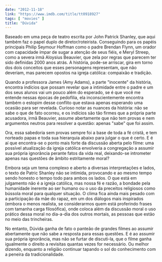 ```yaml
---
date: "2012-11-18"
link: "https://www.imdb.com/title/tt0918927"
tags: [ "movies" ]
title: "Dúvida"
---
```

Baseado em uma peça de teatro escrita por John Patrick Shanley, que aqui também faz o papel duplo de diretor/roteirista. Conseguindo para os papéis principais Philip Seymour Hoffman como o padre Brendan Flynn, um orador com capacidade ímpar de sugar a atenção de seus fiéis, e Meryl Streep, como a severa irmã Aloysius Beauvier, que zela por regras que parecem ter sido definidas 2000 anos atrás. A história, pode-se arriscar, gira em torno dos dois conceitos que esses personagens representam, que não deveriam, mas parecem opostos na igreja católica: compaixão e tradição.

Quando a professora James (Amy Adams), a parte "inocente" da história, encontra indícios que possam revelar que a intimidade entre o padre e um dos seus alunos vai um pouco além do esperado, se é que você me entende nessas épocas de pedofilia, ela inconscientemente encontra também o estopim desse conflito que estava apenas esperando uma ocasião para ser revelada. Curioso notar as nuances da história: não se sabe o que de fato ocorreu, e os indícios são tão firmes que a própria parte acusadora, irmã Beauvier, assume abertamente que não tem provas e nem argumentos neutros para resolver a questão: apenas "sabe" que foi assim.

Ora, essa sabedoria sem provas sempre foi a base de toda a fé cristã, e tem norteado papas e toda sua hierarquia abaixo para julgar o que é certo. E é aí que encontra-se o ponto mais forte da discussão aberta pelo filme: uma possível atualização da igreja católica envolveria a congregação a assumir sua própria ignorância perante fatos da vida real, deixando-se intrometer apenas nas questões de âmbito estritamente moral?

Embora seja um tema complexo e aberto a diversas interpretações e lados, o texto de Patric Shanley não se intimida, provocando e ao mesmo tempo sendo honesto o tempo todo para ambos os lados. O que está em julgamento não é a igreja católica, mas nossa fé e razão, a bondade pela humanidade inerente ao ser humano ou o uso da preceitos religiosos como bússola moral para qualquer situação. O clima fica ainda mais pesado com a participação da mãe do rapaz, em um dos diálogos mais inspirados (embora o menos realista, se considerarmos quem está proferindo frases com tamanha carga filosófica), onde coloca além da discussão moral o uso prático dessa moral no dia-a-dia dos outros mortais, as pessoas que estão no meio das trincheiras.

No entanto, Dúvida ganha de fato o panteão de grandes filmes ao assumir abertamente que não sabe a resposta para essas questões. E é ao assumir sua própria ignorância, mas não se furtar de discuti-la, que o filme ganha igualmente o direito a revisitas quantas vezes for necessário. Ou melhor dizendo, enquanto a religião continuar tapando o sol do conhecimento com a peneira da tradicionalidade.
